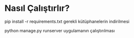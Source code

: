 # Nasıl Çalıştırlır?

pip install -r requirements.txt
gerekli kütüphanelerin indirilmesi

python manage.py runserver
uygulamanın çalıştırılması
 
